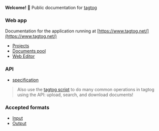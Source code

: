 **Welcome!** :open_hands: Public documentation for [tagtog](https://www.tagtog.net/)

### Web app
Documentation for the application running at [https://www.tagtog.net/](https://www.tagtog.net/)

* [Projects](projects.md)
* [Documents pool](documentpool.md)
* [Web Editor](webeditor.md)
### API
* [specification](https://github.com/tagtog/tagtog-doc/wiki/API-documents-v0.1)

> Also use the [tagtog script](https://github.com/tagtog/tagtog-doc/blob/master/tagtog) to do many common operations in tagtog using the API: upload, search, and download documents!

### Accepted formats
* [Input](inputformats.md)
* [Output](outputformats.md)



